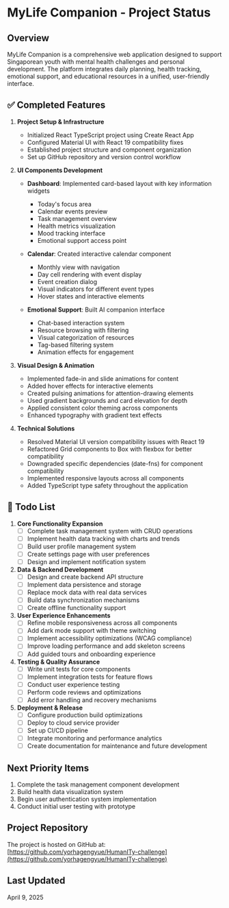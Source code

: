 # MyLife Companion - Project Status

## Overview

MyLife Companion is a comprehensive web application designed to support Singaporean youth with mental health challenges and personal development. The platform integrates daily planning, health tracking, emotional support, and educational resources in a unified, user-friendly interface.

## ✅ Completed Features

1. **Project Setup & Infrastructure**
   - Initialized React TypeScript project using Create React App
   - Configured Material UI with React 19 compatibility fixes
   - Established project structure and component organization
   - Set up GitHub repository and version control workflow

2. **UI Components Development**
   - **Dashboard**: Implemented card-based layout with key information widgets
     - Today's focus area
     - Calendar events preview
     - Task management overview
     - Health metrics visualization
     - Mood tracking interface
     - Emotional support access point
   
   - **Calendar**: Created interactive calendar component
     - Monthly view with navigation
     - Day cell rendering with event display
     - Event creation dialog
     - Visual indicators for different event types
     - Hover states and interactive elements
   
   - **Emotional Support**: Built AI companion interface
     - Chat-based interaction system
     - Resource browsing with filtering
     - Visual categorization of resources
     - Tag-based filtering system
     - Animation effects for engagement

3. **Visual Design & Animation**
   - Implemented fade-in and slide animations for content
   - Added hover effects for interactive elements
   - Created pulsing animations for attention-drawing elements
   - Used gradient backgrounds and card elevation for depth
   - Applied consistent color theming across components
   - Enhanced typography with gradient text effects

4. **Technical Solutions**
   - Resolved Material UI version compatibility issues with React 19
   - Refactored Grid components to Box with flexbox for better compatibility
   - Downgraded specific dependencies (date-fns) for component compatibility
   - Implemented responsive layouts across all components
   - Added TypeScript type safety throughout the application

## 📝 Todo List

1. **Core Functionality Expansion**
   - [ ] Complete task management system with CRUD operations
   - [ ] Implement health data tracking with charts and trends
   - [ ] Build user profile management system
   - [ ] Create settings page with user preferences
   - [ ] Design and implement notification system

2. **Data & Backend Development**
   - [ ] Design and create backend API structure
   - [ ] Implement data persistence and storage
   - [ ] Replace mock data with real data services
   - [ ] Build data synchronization mechanisms
   - [ ] Create offline functionality support

3. **User Experience Enhancements**
   - [ ] Refine mobile responsiveness across all components
   - [ ] Add dark mode support with theme switching
   - [ ] Implement accessibility optimizations (WCAG compliance)
   - [ ] Improve loading performance and add skeleton screens
   - [ ] Add guided tours and onboarding experience

4. **Testing & Quality Assurance**
   - [ ] Write unit tests for core components
   - [ ] Implement integration tests for feature flows
   - [ ] Conduct user experience testing
   - [ ] Perform code reviews and optimizations
   - [ ] Add error handling and recovery mechanisms

5. **Deployment & Release**
   - [ ] Configure production build optimizations
   - [ ] Deploy to cloud service provider
   - [ ] Set up CI/CD pipeline
   - [ ] Integrate monitoring and performance analytics
   - [ ] Create documentation for maintenance and future development

## Next Priority Items

1. Complete the task management component development
2. Build health data visualization system
3. Begin user authentication system implementation
4. Conduct initial user testing with prototype

## Project Repository

The project is hosted on GitHub at: [https://github.com/yorhagengyue/HumanITy-challenge](https://github.com/yorhagengyue/HumanITy-challenge)

## Last Updated

April 9, 2025 